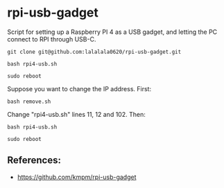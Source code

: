 # rpi-usb-gadget
Script for setting up a Raspberry PI 4 as a USB gadget, and letting the PC connect to RPI through USB-C.
```
git clone git@github.com:lalalala0620/rpi-usb-gadget.git
```
```
bash rpi4-usb.sh
```
```
sudo reboot
```
Suppose you want to change the IP address. First:
```
bash remove.sh
```
Change "rpi4-usb.sh" lines 11, 12 and 102.
Then:
```
bash rpi4-usb.sh
```
```
sudo reboot
```
## References:
- https://github.com/kmpm/rpi-usb-gadget
